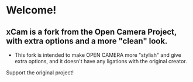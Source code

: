 Welcome!
========

xCam is a fork from the Open Camera Project, with extra options and a more "clean" look.
-------------------------------------
- This fork is intended to make OPEN CAMERA more "stylish" and give extra options, and it doesn't have any ligations with the original creator.

Support the original project!

